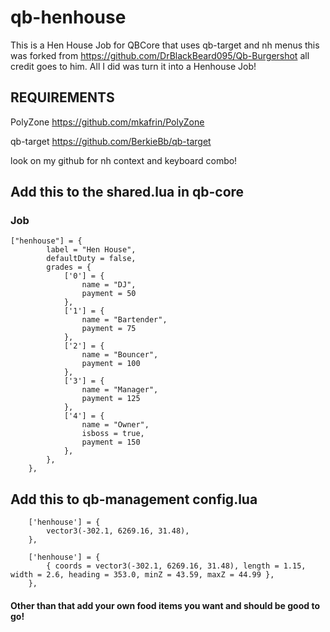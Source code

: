 # qb-henhouse
This is a Hen House Job for QBCore that uses qb-target and nh menus this was forked from https://github.com/DrBlackBeard095/Qb-Burgershot all credit goes to him. All I did was turn it into a Henhouse Job!
 

## REQUIREMENTS

PolyZone https://github.com/mkafrin/PolyZone

qb-target https://github.com/BerkieBb/qb-target

look on my github for nh context and keyboard combo!

## Add this to the shared.lua in qb-core

### Job

```
["henhouse"] = {
		label = "Hen House",
		defaultDuty = false,
		grades = {
            ['0'] = {
                name = "DJ",
                payment = 50
            },
			['1'] = {
                name = "Bartender",
                payment = 75
            },
			['2'] = {
                name = "Bouncer",
                payment = 100
            },
			['3'] = {
                name = "Manager",
                payment = 125
            },
			['4'] = {
                name = "Owner",
				isboss = true,
                payment = 150
            },
        },
	},

``` 

## Add this to qb-management config.lua
```up top
    ['henhouse'] = {
        vector3(-302.1, 6269.16, 31.48),
    },
```
``` 
    ['henhouse'] = {
        { coords = vector3(-302.1, 6269.16, 31.48), length = 1.15, width = 2.6, heading = 353.0, minZ = 43.59, maxZ = 44.99 },
    },
```

#### Other than that add your own food items you want and should be good to go!
